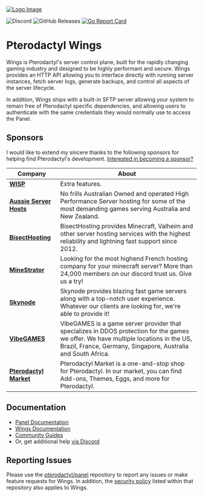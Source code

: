 [![Logo Image](https://cdn.pterodactyl.io/logos/new/pterodactyl_logo.png)](https://pterodactyl.io)

![Discord](https://img.shields.io/discord/122900397965705216?label=Discord&logo=Discord&logoColor=white)
![GitHub Releases](https://img.shields.io/github/downloads/pterodactyl/wings/latest/total)
[![Go Report Card](https://goreportcard.com/badge/github.com/pterodactyl/wings)](https://goreportcard.com/report/github.com/pterodactyl/wings)

# Pterodactyl Wings

Wings is Pterodactyl's server control plane, built for the rapidly changing gaming industry and designed to be
highly performant and secure. Wings provides an HTTP API allowing you to interface directly with running server
instances, fetch server logs, generate backups, and control all aspects of the server lifecycle.

In addition, Wings ships with a built-in SFTP server allowing your system to remain free of Pterodactyl specific
dependencies, and allowing users to authenticate with the same credentials they would normally use to access the Panel.

## Sponsors

I would like to extend my sincere thanks to the following sponsors for helping find Pterodactyl's development.
[Interested in becoming a sponsor?](https://github.com/sponsors/matthewpi)

| Company                                                   | About                                                                                                                                                                                                                           |
|-----------------------------------------------------------|---------------------------------------------------------------------------------------------------------------------------------------------------------------------------------------------------------------------------------|
| [**WISP**](https://wisp.gg)                               | Extra features.                                                                                                                                                                                                                 |
| [**Aussie Server Hosts**](https://aussieserverhosts.com/) | No frills Australian Owned and operated High Performance Server hosting for some of the most demanding games serving Australia and New Zealand.                                                                                 |
| [**BisectHosting**](https://www.bisecthosting.com/)       | BisectHosting provides Minecraft, Valheim and other server hosting services with the highest reliability and lightning fast support since 2012.                                                                                 |
| [**MineStrator**](https://minestrator.com/)               | Looking for the most highend French hosting company for your minecraft server? More than 24,000 members on our discord trust us. Give us a try!                                                                                 |
| [**Skynode**](https://www.skynode.pro/)                   | Skynode provides blazing fast game servers along with a top-notch user experience. Whatever our clients are looking for, we're able to provide it!                                                                              |
| [**VibeGAMES**](https://vibegames.net/)                   | VibeGAMES is a game server provider that specializes in DDOS protection for the games we offer. We have multiple locations in the US, Brazil, France, Germany, Singapore, Australia and South Africa.                           |
| [**Pterodactyl Market**](https://pterodactylmarket.com/)  | Pterodactyl Market is a one-and-stop shop for Pterodactyl. In our market, you can find Add-ons, Themes, Eggs, and more for Pterodactyl.                                                                                         |

## Documentation

* [Panel Documentation](https://pterodactyl.io/panel/1.0/getting_started.html)
* [Wings Documentation](https://pterodactyl.io/wings/1.0/installing.html)
* [Community Guides](https://pterodactyl.io/community/about.html)
* Or, get additional help [via Discord](https://discord.gg/pterodactyl)

## Reporting Issues

Please use the [pterodactyl/panel](https://github.com/pterodactyl/panel) repository to report any issues or make
feature requests for Wings. In addition, the [security policy](https://github.com/pterodactyl/panel/security/policy) listed
within that repository also applies to Wings.
